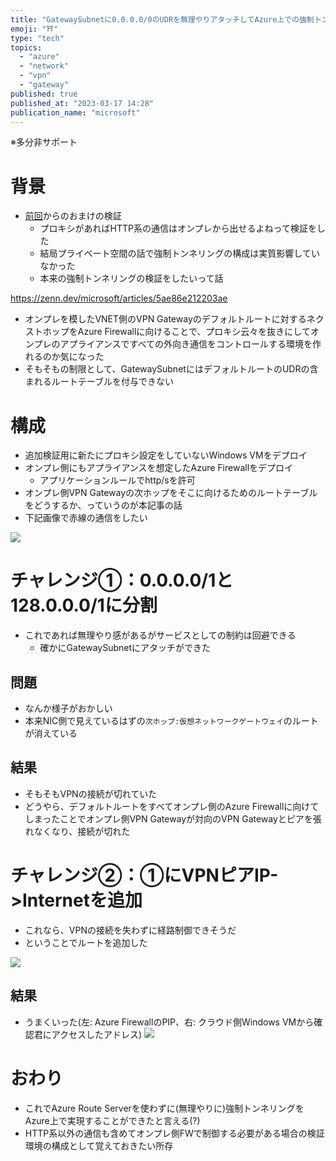 ```yaml
---
title: "GatewaySubnetに0.0.0.0/0のUDRを無理やりアタッチしてAzure上での強制トンネリングを実現する"
emoji: "⛩️"
type: "tech"
topics:
  - "azure"
  - "network"
  - "vpn"
  - "gateway"
published: true
published_at: "2023-03-17 14:28"
publication_name: "microsoft"
---
```


※多分非サポート
# 背景
- [前回](https://zenn.dev/microsoft/articles/5ae86e212203ae)からのおまけの検証
	- プロキシがあればHTTP系の通信はオンプレから出せるよねって検証をした
	- 結局プライベート空間の話で強制トンネリングの構成は実質影響していなかった
	- 本来の強制トンネリングの検証をしたいって話

https://zenn.dev/microsoft/articles/5ae86e212203ae

- オンプレを模したVNET側のVPN Gatewayのデフォルトルートに対するネクストホップをAzure Firewallに向けることで、プロキシ云々を抜きにしてオンプレのアプライアンスですべての外向き通信をコントロールする環境を作れるのか気になった
- そもそもの制限として、GatewaySubnetにはデフォルトルートのUDRの含まれるルートテーブルを付与できない

# 構成
- 追加検証用に新たにプロキシ設定をしていないWindows VMをデプロイ
- オンプレ側にもアプライアンスを想定したAzure Firewallをデプロイ
	- アプリケーションルールでhttp/sを許可
- オンプレ側VPN Gatewayの次ホップをそこに向けるためのルートテーブルをどうするか、っていうのが本記事の話
- 下記画像で赤線の通信をしたい

![](https://storage.googleapis.com/zenn-user-upload/7c29db28046f-20230808.png)

# チャレンジ①：0.0.0.0/1と128.0.0.0/1に分割
- これであれば無理やり感があるがサービスとしての制約は回避できる
	- 確かにGatewaySubnetにアタッチができた
## 問題
- なんか様子がおかしい
- 本来NIC側で見えているはずの`次ホップ:仮想ネットワークゲートウェイ`のルートが消えている
## 結果
- そもそもVPNの接続が切れていた
- どうやら、デフォルトルートをすべてオンプレ側のAzure Firewallに向けてしまったことでオンプレ側VPN Gatewayが対向のVPN Gatewayとピアを張れなくなり、接続が切れた

# チャレンジ②：①にVPNピアIP->Internetを追加
- これなら、VPNの接続を失わずに経路制御できそうだ
- ということでルートを追加した

![](https://storage.googleapis.com/zenn-user-upload/67182cc15976-20230317.png)

## 結果
- うまくいった(左: Azure FirewallのPIP、右: クラウド側Windows VMから確認君にアクセスしたアドレス)
![](https://storage.googleapis.com/zenn-user-upload/6e10f6a31633-20230317.png)

# おわり
- これでAzure Route Serverを使わずに(無理やりに)強制トンネリングをAzure上で実現することができたと言える(?)
- HTTP系以外の通信も含めてオンプレ側FWで制御する必要がある場合の検証環境の構成として覚えておきたい所存